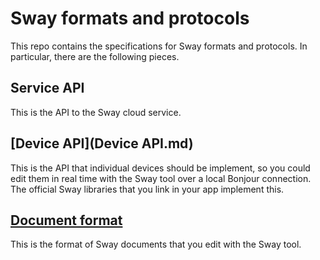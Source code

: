 # Sway formats and protocols

This repo contains the specifications for Sway formats and protocols. In particular, there are the following pieces.



## Service API

This is the API to the Sway cloud service.



## [Device API](Device API.md)

This is the API that individual devices should be implement, so you could edit them in real time with the Sway tool over a local Bonjour connection. The official Sway libraries that you link in your app implement this.



## [Document format](Document.md)

This is the format of Sway documents that you edit with the Sway tool.
